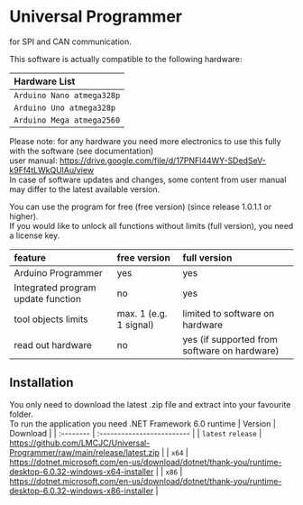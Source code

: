 # Universal Programmer

for SPI and CAN communication.

This software is actually compatible to the following hardware:

| Hardware List |
| :-------- |
| `Arduino Nano atmega328p` |
| `Arduino Uno atmega328p` |
| `Arduino Mega atmega2560` |

Please note: for any hardware you need more electronics to use this fully with the software (see documentation)\
user manual: https://drive.google.com/file/d/17PNFl44WY-SDedSeV-k9Ff4tLWkQUlAu/view \
In case of software updates and changes, some content from user manual may differ to the latest available version.

You can use the program for free (free version) (since release 1.0.1.1 or higher).\
If you would like to unlock all functions without limits (full version), you need a license key.

feature | free version | full version |
| :-- | :--| :-- |
Arduino Programmer | yes | yes |
Integrated program update function | no | yes |
tool objects limits | max. 1 (e.g. 1 signal) | limited to software on hardware |
read out hardware | no | yes (if supported from software on hardware) |

## Installation

You only need to download the latest .zip file and extract into your favourite folder.\
To run the application you need .NET Framework 6.0 runtime
| Version | Download                |
| :-------- | :------------------------- |
| `latest` `release` | https://github.com/LMCJC/Universal-Programmer/raw/main/release/latest.zip |
| `x64` | https://dotnet.microsoft.com/en-us/download/dotnet/thank-you/runtime-desktop-6.0.32-windows-x64-installer |
| `x86` | https://dotnet.microsoft.com/en-us/download/dotnet/thank-you/runtime-desktop-6.0.32-windows-x86-installer |